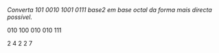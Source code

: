 *Converta 101 0010 1001 0111 base2 em base octal da forma mais directa possível.*


010 100 010 010 111

2 4 2 2 7

